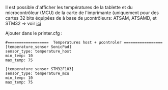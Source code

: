 Il est possible d'afficher les températures de la tablette et du microcontrôleur (MCU) de la carte de l'imprimante (uniquement pour des 
cartes 32 bits équipées de à base de μcontrôleurs: ATSAM, ATSAMD, et STM32 
=> voir [ici](https://www.klipper3d.org/fr/Config_Reference.html#capteur-de-temperature-integre-au-microcontroleur)

Ajouter dans le printer.cfg :
```
#==================  Temperatures host + μcontroler =================
[temperature_sensor SonicPad]
sensor_type: temperature_host
min_temp: 10
max_temp: 75

[temperature_sensor STM32F103]
sensor_type: temperature_mcu
min_temp: 10
max_temp: 75
```

